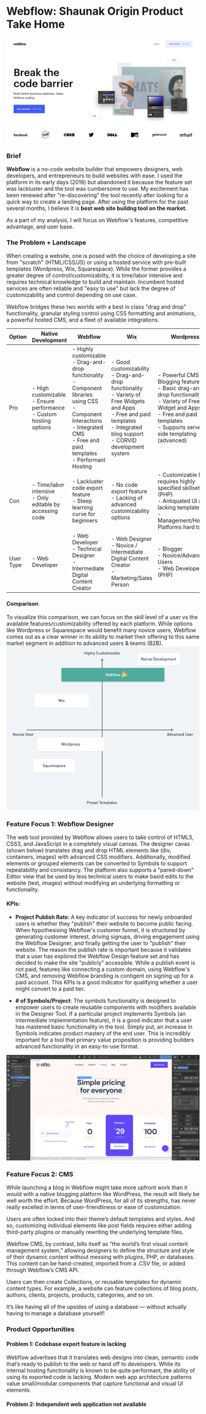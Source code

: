 # Webflow: Shaunak Origin Product Take Home #

![Webflow Hero](./webflow_hero.png)

### Brief
__Webflow__ is a no-code website builder that empowers designers, web developers, and entrepreneurs to build websites with ease. I used the platform in its early days (2016) but abandoned it because the feature set was lackluster and the tool was cumbersome to use. My excitement has been renewed after "re-discovering" the tool recently after looking for a quick way to create a landing page. After using the platform for the past several months, I believe it is __best web site buildng tool on the market.__

As a part of my analysis, I will focus on Webflow's features, competitive advantage, and user base.

### The Problem + Landscape

When creating a website, one is posed with the choice of developing a site from "scratch" (HTML/CSS/JS) or using a hosted service with pre-built templates (Wordpress, Wix, Squarespace). While the former provides a greater degree of control/customizabilty, it is time/labor intensive and requires technical knowledge to build and maintain. Incumbent hosted services are often reliable and "easy to use" but lack the degree of customizability and control depending on use case.

Webflow bridges these two worlds with a best in class "drag and drop" functionality, granular styling control using CSS formatting and animations, a powerful hosted CMS, and a fleet of available integrations.

| Option    | Native Development                                                      | __Webflow__                                                                                                                                                                                    | Wix                                                                                                                                                                                    | Wordpress                                                                                                                                                                                   | Squarespace                                                                               |
|-----------|-------------------------------------------------------------------------|------------------------------------------------------------------------------------------------------------------------------------------------------------------------------------------------|----------------------------------------------------------------------------------------------------------------------------------------------------------------------------------------|---------------------------------------------------------------------------------------------------------------------------------------------------------------------------------------------|-------------------------------------------------------------------------------------------|
| Pro       | - High customizable<br>- Ensure performance<br>- Custom hosting options | - Highly customizable<br>- Drag-and-drop functionality<br>- Component libraries using CSS<br>- Component Interactions<br>- Integrated CMS<br>- Free and paid templates<br>- Performant Hosting | - Good customizability<br>- Drag-and-drop functionality<br>- Variety of Free Widgets and Apps<br>- Free and paid templates<br>- Integrated blog support<br>- CORVID development system | - Powerful CMS + Blogging features<br>- Basic drag-and-drop functionality<br>- Variety of Free Widget and Apps<br>- Free and paid templates<br>- Supports server-side templating (advanced) | - Beautiful theme templates<br>- Good uptime<br>- Plenty of features<br>- Easy for novice |
| Con       | - Time/labor intensive<br>- Only editable by accessing code             | - Lackluster code export feature<br>- Steep learning curve for beginners                                                                                                                       | - No code export feature<br>- Lacking of advanced customizability options                                                                                                              | - Customizable but requires highly specified skillset (PHP)<br>- Antiquated UI and lacking templates<br>- Management/Hosting Platforms hard to use                                          | - Poor performance<br>- Lack of customizability<br>- Lackluster SEO                       |
| User Type | - Web Developer                                                         | - Web Developer<br>- Technical Designer<br>- Intermediate Digital Content Creator                                                                                                              | - Web Designer<br>- Novice / Intermediate Digital Content Creator<br>- Marketing/Sales Person                                                                                            | - Blogger<br>- Novice/Advanced Users<br>- Web Developer (PHP)                                                                                                                               | - Web Designer<br>- Novice Digital Content Creator<br>- Marketing/Sales Person            |

#### Comparison
To visualize this comparison, we can focus on the skill level of a user vs the available features/customizability offered by each platform. While options like Wordpress or Squarespace would benefit many novice users, Webflow comes out as a clear winner in its ability to market their offering to this same market segment in addition to advanced users & teams (B2B).
![Website Building Comparision](./product_comparison.png)


### Feature Focus 1: Webflow Designer
The web tool provided by Webflow allows users to take control of HTML5, CSS3, and JavaScript in a completely visual canvas. The designer cavas (shown below) translates drag and drop HTML elements like (div, containers, images) with advanced CSS modifiers. Additionally, modified elements or grouped elements can be converted to Symbols to support repeatability and consistancy. The platform also supports a "pared-down" Editor view that be used by less technical users to make basid edits to the website (text, images) without modifying an underlying formatting or functionality.

#### KPIs:
- __Project Publish Rate__: A key indicator of success for newly onboarded users is whether they "publish" their website to become public facing. When hypothesising Webflow's customer funnel, it is structured by generating customer interest, driving signups, driving engagement using the Webflow Designer, and finally getting the user to "publish" their website. The reason the publish rate is important because it validates that a user has explored the Webflow Design feature set and has decided to make the site "publicly" accessible. While a publish event is not paid, features like connecting a custom domain, using Webflow's CMS, and removing Webflow branding is contigent on signing up for a paid account. This KPIs is a good indicator for qualifying whether a user might convert to a paid tier.

- __# of Symbols/Project__: The symbols functionality is designed to empower users to create reusable components with modifiers available in the Designer Tool. If a particular project implements Symbols (an intermediate implementation feature), it is a good indicator that a user has mastered basic functionality in the tool. Simply put, an increase in Symbols indicates product mastery of the end user. This is incredibly important for a tool that primary value proposition is providing builders advanced functionality in an easy-to-use format.


![Image description](./web_editor.png)
### Feature Focus 2: CMS
While launching a blog in Webflow might take more upfront work than it would with a native blogging platform like WordPress, the result will likely be well worth the effort.
Because WordPress, for all of its strengths, has never really excelled in terms of user-friendliness or ease of customization.

Users are often locked into their theme’s default templates and styles. And so, customizing individual elements like post fields requires either adding third-party plugins or manually rewriting the underlying template files.

Webflow CMS, by contrast, bills itself as “the world’s first visual content management system,” allowing designers to define the structure and style of their dynamic content without messing with plugins, PHP, or databases.
This content can be hand-created, imported from a .CSV file, or added through Webflow’s CMS API.

Users can then create Collections, or reusable templates for dynamic content types. For example, a website can feature collections of blog posts, authors, clients, projects, products, categories, and so on.

It’s like having all of the upsides of using a database — without actually having to manage a database yourself!

### Product Opportunities
#### Problem 1: Codebase export feature is lacking
Webflow advertises that it translates web designs into clean, semantic code that’s ready to publish to the web or hand off to developers. While its internal hosting functionality is known to be quite performant, the ability of using its exported code is lacking. Modern web app architecture patterns value small/modular components that capture functional and visual UI elements.
#### Problem 2: Independent web application not available